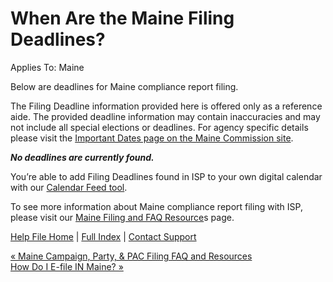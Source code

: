  When Are the Maine Filing Deadlines?
==========

Applies To: Maine

Below are deadlines for Maine compliance report filing.

The Filing Deadline information provided here is offered only as a reference aide. The provided deadline information may contain inaccuracies and may not include all special elections or deadlines. For agency specific details please visit the [Important Dates page on the Maine Commission site](https://www.maine.gov/ethics/deadlines/all).

***No deadlines are currently found.***

You’re able to add Filing Deadlines found in ISP to your own digital calendar with our [Calendar Feed tool](https://ispolitical.com/Calendar-Feeds).

To see more information about Maine compliance report filing with ISP, please visit our [Maine Filing and FAQ Resource](https://ispolitical.com/maine-campaign-party-pac-filing-faq-and-resources/)s page.

[Help File Home](/help/) | [Full Index](/Help-File-Directory/) | [Contact Support](mailto:support@ISPolitical.com)

[« Maine Campaign, Party, & PAC Filing FAQ and Resources](/Maine-Campaign-Party-PAC-Filing-FAQ-and-Resources)  
[How Do I E-file IN Maine? »](/How-Do-I-E-file-IN-Maine)